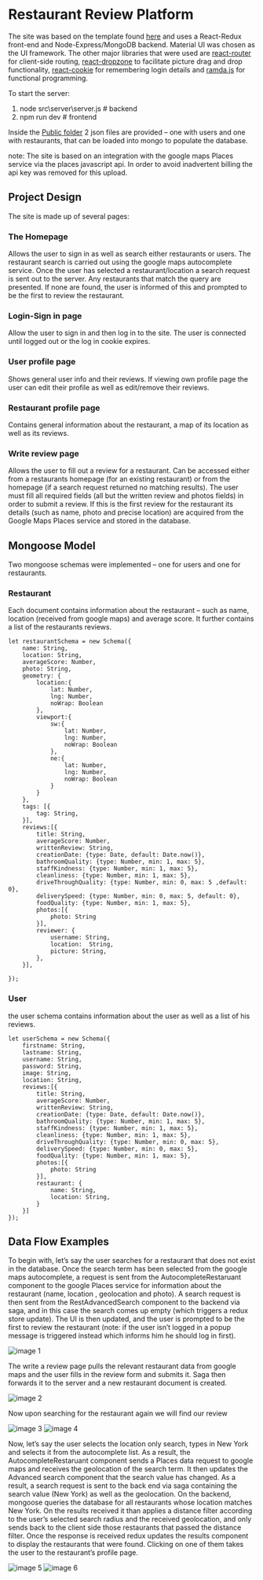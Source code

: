 # Restaurant Review Platform

The site was based on the template found [here](https://github.com/majeek/simple-react-redux-reducers-saga-webkit-express-mongoose-boilerplate) and uses a React-Redux front-end and Node-Express/MongoDB backend. Material UI was chosen as the UI framework. The other major libraries that were used are [react-router](https://www.npmjs.com/package/react-router) for client-side routing, [react-dropzone](https://www.npmjs.com/package/react-dropzone) to facilitate picture drag and drop functionality, [react-cookie](https://www.npmjs.com/package/react-cookie) for remembering login details and [ramda.js](https://ramdajs.com/) for functional programming. 

To start the server:
1.	node src\server\server.js # backend
2.	npm run dev # frontend

Inside the [Public folder](https://github.com/edanyaar/Restaurant_Review_Platform/tree/master/public) 2 json files are provided – one with users and one with restaurants, that can be loaded into mongo to populate the database. 

note: The site is based on an integration with the google maps Places service via the places javascript api. In order to avoid inadvertent billing the api key was removed for this upload.  

## Project Design

The site is made up of several pages: 

### The Homepage 
Allows the user to sign in as well as search either restaurants or users. The restaurant search is carried out using the google maps autocomplete service. Once the user has selected a restaurant/location a search request is sent out to the server. Any restaurants that match the query are presented. If none are found, the user is informed of this and prompted to be the first to review the restaurant. 

### Login-Sign in page
Allow the user to sign in and then log in to the site. The user is connected until logged out or the log in cookie expires. 

### User profile page
Shows general user info and their reviews. If viewing own profile page the user can edit their profile as well as edit/remove their reviews. 

### Restaurant profile page
Contains general information about the restaurant, a map of its location as well as its reviews. 

### Write review page
Allows the user to fill out a review for a restaurant. Can be accessed either from a restaurants homepage (for an existing restaurant) or from the homepage (if a search request returned no matching results). The user must fill all required fields (all but the written review and photos fields) in order to submit a review. If this is the first review for the restaurant its details (such as name, photo and precise location) are acquired from the Google Maps Places service and stored in the database. 

## Mongoose Model
Two mongoose schemas were implemented – one for users and one for restaurants. 

### Restaurant
Each document contains information about the restaurant – such as name, location (received from google maps) and average score. It further contains a list of the restaurants reviews.  

```
let restaurantSchema = new Schema({
    name: String,
    location: String,
    averageScore: Number,
    photo: String,
    geometry: {
        location:{
            lat: Number,
            lng: Number,
            noWrap: Boolean
        },
        viewport:{
            sw:{
                lat: Number,
                lng: Number,
                noWrap: Boolean
            },
            ne:{
                lat: Number,
                lng: Number,
                noWrap: Boolean
            }
        }
    },
    tags: [{
        tag: String,
    }],
    reviews:[{
        title: String,
        averageScore: Number,
        writtenReview: String,
        creationDate: {type: Date, default: Date.now()},
        bathroomQuality: {type: Number, min: 1, max: 5},
        staffKindness: {type: Number, min: 1, max: 5},
        cleanliness: {type: Number, min: 1, max: 5},
        driveThroughQuality: {type: Number, min: 0, max: 5 ,default: 0},
        deliverySpeed: {type: Number, min: 0, max: 5, default: 0},
        foodQuality: {type: Number, min: 1, max: 5},
        photos:[{
            photo: String
        }],
        reviewer: {
            username: String,
            location:  String,
            picture: String,
        },
    }],

});
```

### User
the user schema contains information about the user as well as a list of his reviews. 

```
let userSchema = new Schema({
    firstname: String,
    lastname: String,
    username: String,
    password: String,
    image: String,
    location: String,
    reviews:[{
        title: String,
        averageScore: Number,
        writtenReview: String,
        creationDate: {type: Date, default: Date.now()},
        bathroomQuality: {type: Number, min: 1, max: 5},
        staffKindness: {type: Number, min: 1, max: 5},
        cleanliness: {type: Number, min: 1, max: 5},
        driveThroughQuality: {type: Number, min: 0, max: 5},
        deliverySpeed: {type: Number, min: 0, max: 5},
        foodQuality: {type: Number, min: 1, max: 5},
        photos:[{
            photo: String
        }],
        restaurant: {
            name: String,
            location: String,
        }
    }]
});
```

## Data Flow Examples

To begin with, let’s say the user searches for a restaurant that does not exist in the database.
Once the search term has been selected from the google maps autocomplete, a request is sent from the AutocompleteRestaruant component to the google Places service for information about the restaurant (name, location , geolocation and photo). A search request is then sent from the RestAdvancedSearch component to the backend via saga, and in this case the search comes up empty (which triggers a redux store update). The UI is then updated, and the user is prompted to be the first to review the restaurant (note: if the user isn’t logged in a popup message is triggered instead which informs him he should log in first). 

![image 1](/public/example1.png)

The write a review page pulls the relevant restaurant data from google maps and the user fills in the review form and submits it. Saga then forwards it to the server and a new restaurant document is created.

![image 2](/public/example2.png)

Now upon searching for the restaurant again we will find our review

![image 3](/public/example3.png)
![image 4](/public/example4.png)

Now, let’s say the user selects the location only search, types in New York and selects it from the autocomplete list. As a result, the AutocompleteRestaruant component sends a Places data request to google maps and receives the geolocation of the search term. It then updates the Advanced search component that the search value has changed. As a result, a search request is sent to the back end via saga containing the search value (New York) as well as the geolocation. On the backend, mongoose queries the database for all restaurants whose location matches New York. On the results received it than applies a distance filter according to the user’s selected search radius and the received geolocation, and only sends back to the client side those restaurants that passed the distance filter. Once the response is received redux updates the results component to display the restaurants that were found. Clicking on one of them takes the user to the restaurant’s profile page.

![image 5](/public/example5.png)
![image 6](/public/example6.png)

